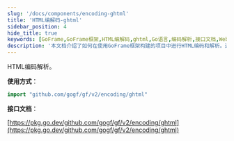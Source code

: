 ```yaml
---
slug: '/docs/components/encoding-ghtml'
title: 'HTML编解码-ghtml'
sidebar_position: 4
hide_title: true
keywords: [GoFrame,GoFrame框架,HTML编解码,ghtml,Go语言,编码解析,接口文档,Web开发,软件开发,编程]
description: '本文档介绍了如何在使用GoFrame框架构建的项目中进行HTML编码和解析。通过引入相关包，可以轻松对HTML内容进行处理。文末提供了官方接口文档的链接，进一步帮助开发者理解和使用。'
---
```


HTML编码解析。

**使用方式**：

```go
import "github.com/gogf/gf/v2/encoding/ghtml"
```

**接口文档**：

[https://pkg.go.dev/github.com/gogf/gf/v2/encoding/ghtml](https://pkg.go.dev/github.com/gogf/gf/v2/encoding/ghtml)